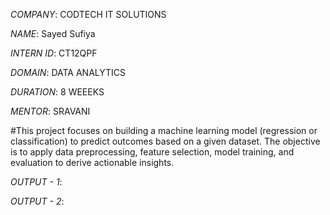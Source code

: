 

*COMPANY*: CODTECH IT SOLUTIONS

*NAME*: Sayed Sufiya

*INTERN ID*: CT12QPF

*DOMAIN*: DATA ANALYTICS

*DURATION*: 8 WEEEKS

*MENTOR*: SRAVANI

#This project focuses on building a machine learning model (regression or classification) to predict outcomes based on a given dataset. The objective is to apply data preprocessing, feature selection, model training, and evaluation to derive actionable insights.

*OUTPUT - 1*:

*OUTPUT - 2*:
